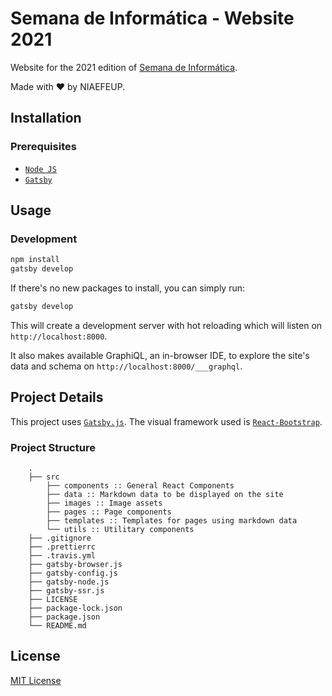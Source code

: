 # Semana de Informática - Website 2021

Website for the 2021 edition of [Semana de Informática](https://sinf.pt).

Made with ❤️ by NIAEFEUP.

## Installation

### Prerequisites

- [`Node JS`](https://nodejs.org)
- [`Gatsby`](https://www.gatsbyjs.org)

## Usage

### Development

```bash
npm install
gatsby develop
```

If there's no new packages to install, you can simply run:

```bash
gatsby develop
```

This will create a development server with hot reloading which will listen on `http://localhost:8000`.

It also makes available GraphiQL, an in-browser IDE, to explore the site's data and schema on `http://localhost:8000/___graphql`.

## Project Details

This project uses [`Gatsby.js`](https://gatsbyjs.org/). The visual framework used is [`React-Bootstrap`](https://react-bootstrap.github.io/).

### Project Structure

```
    .
    ├── src
        ├── components :: General React Components
        ├── data :: Markdown data to be displayed on the site
        ├── images :: Image assets
        ├── pages :: Page components
        ├── templates :: Templates for pages using markdown data
        └── utils :: Utilitary components
    ├── .gitignore
    ├── .prettierrc
    ├── .travis.yml
    ├── gatsby-browser.js
    ├── gatsby-config.js
    ├── gatsby-node.js
    ├── gatsby-ssr.js
    ├── LICENSE
    ├── package-lock.json
    ├── package.json
    └── README.md
```

## License

[MIT License](https://choosealicense.com/licenses/mit/)
